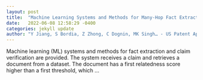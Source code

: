 ```yaml
---
layout: post
title:  "Machine Learning Systems and Methods for Many-Hop Fact Extraction and Claim Verification"
date:   2022-06-08 12:58:29 -0400
categories: jekyll update
author: "Y Jiang, S Bordia, Z Zhong, C Dognin, MK Singh… - US Patent App. 17/534,899, 2022"
---
```

Machine learning (ML) systems and methods for fact extraction and claim verification are provided. The system receives a claim and retrieves a document from a dataset. The document has a first relatedness score higher than a first threshold, which …

